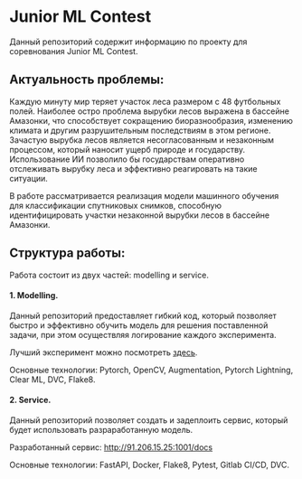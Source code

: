 # Junior ML Contest
Данный репозиторий содержит информацию по проекту для соревнования Junior ML Contest.

## Актуальность проблемы: 

Каждую минуту мир теряет участок леса размером с 48 футбольных полей. Наиболее остро проблема вырубки лесов выражена в бассейне Амазонки, что способствует сокращению биоразнообразия, изменению климата и другим разрушительным последствиям в этом регионе. Зачастую вырубка лесов является несогласованным и незаконным процессом, который наносит ущерб природе и государству. Использование ИИ позволило бы государствам оперативно отслеживать вырубку леса и эффективно реагировать на такие ситуации. 

В работе рассматривается реализация модели машинного обучения для классификации спутниковых снимков, способную идентифицировать участки незаконной вырубки лесов в бассейне Амазонки. 

## Структура работы:

Работа состоит из двух частей: modelling и service. 

#### 1. Modelling.

Данный репозиторий предоставляет гибкий код, который позволяет быстро и эффективно обучить модель для решения поставленной задачи, при этом осуществляя логирование каждого эксперимента. 

Лучший эксперимент можно посмотреть [здесь](https://app.clear.ml/projects/6af89bf5de40410faba201b8130632ce/experiments/07ff5733d5034edea427f7fae84914b2/output/execution).

Основные технологии: Pytorch, OpenCV, Augmentation, Pytorch Lightning, Clear ML, DVC, Flake8. 

#### 2. Service.

Данный репозиторий позволяет создать и задеплоить сервис, который будет использовать разраработанную модель. 

Разработанный сервис: http://91.206.15.25:1001/docs

Основные технологии: FastAPI, Docker, Flake8, Pytest, Gitlab CI/CD, DVC.

